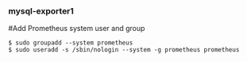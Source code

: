 ### mysql-exporter1

#Add Prometheus system user and group
```
$ sudo groupadd --system prometheus
$ sudo useradd -s /sbin/nologin --system -g prometheus prometheus
```
#
